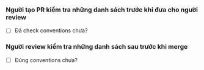 ### Người tạo PR kiểm tra những danh sách trước khi đưa cho người review
- [ ] Đã check conventions chưa?
### Người review kiểm tra những danh sách sau trước khi merge
- [ ] Đúng conventions chưa?

